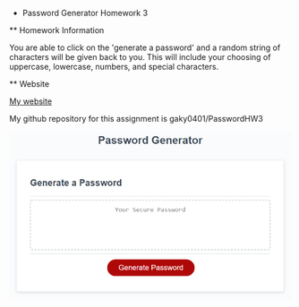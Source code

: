 * Password Generator Homework 3

** Homework Information

You are able to click on the 'generate a password' and a random string of characters will be given back to you. This will include your choosing of uppercase, lowercase, numbers, and special characters.

** Website

[My website](https://gaky0401.github.io/PasswordHW3/)

My github repository for this assignment is gaky0401/PasswordHW3

![Password generator](/Assets/Homework3.PNG)